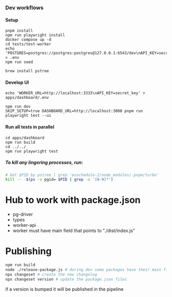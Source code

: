 ### Dev workflows
#### Setup
```
pnpm install
npm run playwright install
docker compose up -d
cd tests/test-worker
echo 'POSTGRES=postgres://postgres:postgres@127.0.0.1:6543/dev\nAPI_KEY=secret_key\nPORT=3333' > .env
npm run seed

brew install pstree
```

#### Develop UI
```
echo 'WORKER_URL=http://localhost:3333\nAPI_KEY=secret_key' > apps/dashboard/.env

npm run dev
SKIP_SETUP=true DASHBOARD_URL=http://localhost:3000 pnpm run playwright test --ui
```

#### Run all tests in parallel
```
cd apps/dashboard
npm run build
cd ../../
npm run playwright test
```

##### To kill any lingering processes, run:
```bash
# Get $PID by pstree | grep 'enschedule-2/node_modules/.pnpm/turbo'
kill -- -$(ps -o pgid= $PID | grep -o '[0-9]*')
```

# Hub to work with package.json
* pg-driver
* types
* worker-api
* worker must have main field that points to "./dist/index.js"


# Publishing
```bash
npm run build
node ./release-package.js # during dev some packages have their main field point to ts files to aid when jumping to definition in vscode. When publishing to npm it is important that these fields change to pointing at the files in the dist folders. Done using release-package.js script
npx changeset # create the new changelog
npx changeset version # update the package.json files
```

if a version is bumped it will be published in the pipeline
